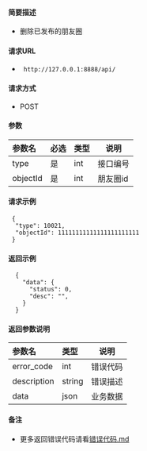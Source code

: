 
#### 简要描述

- 删除已发布的朋友圈

#### 请求URL
- ` http://127.0.0.1:8888/api/`
  
#### 请求方式
- POST 

#### 参数

| 参数名      | 必选 | 类型  | 说明    |   
|:---------|:---|:----|-------|   
| type     | 是  | int | 接口编号  |   
| objectId | 是  | int | 朋友圈id |   

#### 请求示例

```
 {
  "type": 10021,
  "objectId": 11111111111111111111111
 } 
```

#### 返回示例 

``` 
  {
    "data": {
      "status": 0,
      "desc": "",
    }
  }
```

#### 返回参数说明 

| 参数名         | 类型     | 说明   |   
|:------------|:-------|------|   
| error_code  | int    | 错误代码 |   
| description | string | 错误描述 |   
| data        | json   | 业务数据 |   

#### 备注 

- 更多返回错误代码请看[错误代码.md](../错误代码.md)

